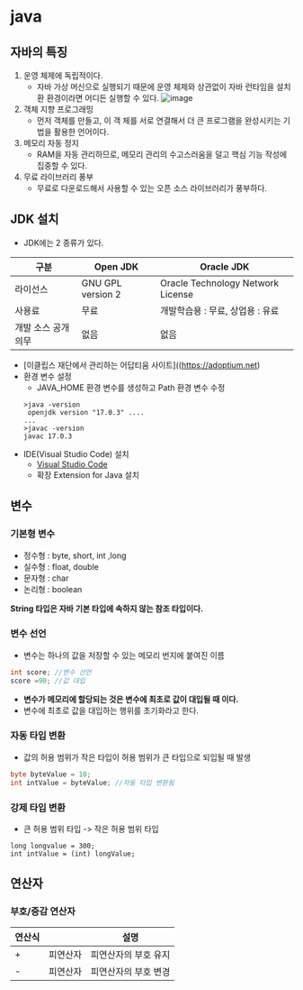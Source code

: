 # java

## 자바의 특징
1. 운영 체제에 독립적이다.
   - 자바 가상 머신으로 실행되기 때문에 운영 체제와 상관없이 자바 런타임을 설치환 환경이라면 어디든 실행할 수 있다.
   ![image](https://github.com/KangJeongTaek/java-bigdata-2024-Java/assets/158122796/a22da207-7df7-4ede-b2da-c4805d517cd6)
2. 객체 지향 프로그래밍
   - 먼저 객체를 만들고, 이 객 체를 서로 연결해서 더 큰 프로그램을 완성시키는 기법을 활용한 언어이다.
3. 메모리 자동 정지
   - RAM을 자동 관리하므로, 메모리 관리의 수고스러움을 덜고 핵심 기능 작성에 집중할 수 있다.
4. 무료 라이브러리 풍부
   - 무료로 다운로드해서 사용할 수 있는 오픈 소스 라이브러리가 풍부하다.
  
## JDK 설치
- JDK에는 2 종류가 있다.
  
|구분|Open JDK|Oracle JDK|
|---|---|---|
|라이선스|GNU GPL version 2|Oracle Technology Network License|
|사용료|무료|개발학습용 : 무료, 상업용 : 유료|
|개발 소스 공개 의무|없음|없음|

- [이클립스 재단에서 관리하는 어답티움 사이트]((https://adoptium.net)
- 환경 변수 설정
  - JAVA_HOME 환경 변수를 생성하고 Path 환경 변수 수정
  ```shell
  >java -version
   openjdk version "17.0.3" ....
  ...
  >javac -version
  javac 17.0.3
  ```
- IDE(Visual Studio Code) 설치
  - [Visual Studio Code](https://code.visualstudio.com/)
  - 확장 Extension for Java 설치

## 변수

### 기본형 변수
- 정수형 : byte, short, int ,long
- 실수형 : float, double
- 문자형 : char
- 논리형 : boolean

__String 타입은 자바 기본 타입에 속하지 않는 참조 타입이다.__

### 변수 선언
- 변수는 하나의 값을 저장할 수 있는 메모리 번지에 붙여진 이름
```java
int score; //변수 선언
score =90; //값 대입
```
- __변수가 메모리에 할당되는 것은 변수에 최초로 값이 대입될 때 이다.__
- 변수에 최초로 값을 대입하는 행위를 초기화라고 한다.

### 자동 타입 변환
- 값의 허용 범위가 작은 타입이 허용 범위가 큰 타입으로 되입될 때 발생
```java
byte byteValue = 10;
int intValue = byteValue; //자동 타입 변환됨
```

### 강제 타입 변환
- 큰 허용 범위 타입 -> 작은 허용 범위 타입
```long
long longvalue = 300;
int intValue = (int) longValue;
```

## 연산자

### 부호/증감 연산자

|연산식||설명|
|---|---|---|
|+|피연산자|피연산자의 부호 유지|
|-|피연산자|피연산자의 부호 변경|
